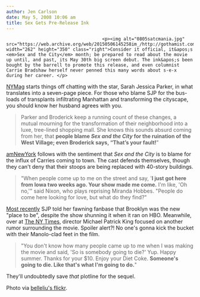 ```yaml
---
author: Jen Carlson
date: May 5, 2008 10:06 am
title: Sex Gets Pre-Release Ink
---
```


	
										<p><img alt="0805satcmania.jpg" src="https://web.archive.org/web/20150506145258im_/http://gothamist.com/attachments/arts_jen/0805satcmania.jpg" width="262" height="350" class="right">Consider it official, it&apos;s <em>Sex and the City</em> month; be prepared to read about the movie up until, and past, its May 30th big screen debut. The ink&apos;s been bought by the barrell to promote this release, and even columnist Carrie Bradshaw herself never penned this many words about s-e-x during her career. </p>

<p><a href="https://web.archive.org/web/20150506145258/http://nymag.com/movies/profiles/46660">NYMag</a> starts things off chatting with the star, Sarah Jessica Parker, in what translates into a seven-page piece. For those who blame SJP for the bus-loads of transplants infiltrating Manhattan and transforming the cityscape, you should know her husband agrees with you.</p><blockquote>Parker and Broderick keep a running count of these changes, a mutual mourning for the transformation of their neighborhood into a luxe, tree-lined shopping mall. She knows this sounds absurd coming from her, that <strong>people blame <em>Sex and the City</em> for the ruination of the West Village; even Broderick says, &#x201C;That&#x2019;s your fault!</strong>&#x201D;</blockquote><a href="https://web.archive.org/web/20150506145258/http://www.amny.com/entertainment/am-sex0505,0,7558435.story">amNewYork</a> follows with the sentiment that <em>Sex and the City</em> is to blame for the influx of Carries coming to town. The cast defends themselves, though they can&apos;t deny that their stoops are being replaced with 40-story buildings.<blockquote>&quot;When people come up to me on the street and say, &apos;<strong>I just got here from Iowa two weeks ago. Your show made me come.</strong> I&apos;m like, &apos;Oh no,&apos;&quot; said Nixon, who plays reprising Miranda Hobbes. &quot;People do come here looking for love, but what do they find?&quot;</blockquote><a href="https://web.archive.org/web/20150506145258/http://gothamist.com/2008/04/02/sjp_warns_futur.php">Most recently</a> SJP told her fawning fanbase that Brooklyn was the new &quot;place to be&quot;, despite the show shunning it when it ran on HBO. Meanwhile, over at <a href="https://web.archive.org/web/20150506145258/http://www.nytimes.com/2008/05/04/movies/moviesspecial/04bell.html?ref=movies">The NY Times</a>, director Michael Patrick King focused on another rumor surrounding the movie. Spoiler alert?! No one&apos;s gonna kick the bucket with their Manolo-clad feet in the film.<blockquote>&quot;You don&apos;t know how many people came up to me when I was making the movie and said, &apos;So is somebody going to die?&apos; Yup. Happy summer. Thanks for your $10. Enjoy your Diet Coke. <strong>Someone&apos;s going to die. Like that&apos;s what I&apos;m going to do.</strong>&quot;</blockquote>They&apos;ll undoubtedly save <em>that</em> plotline for the sequel.<p></p>

<p><span class="photo_caption">Photo via <a href="https://web.archive.org/web/20150506145258/http://www.flickr.com/photos/belleliu/2461117188">belleliu&apos;s flickr</a>.</span></p>					
										
									
				